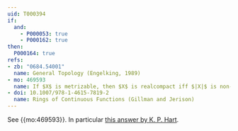 ```yaml
---
uid: T000394
if:
  and:
    - P000053: true
    - P000162: true
then:
  P000164: true
refs:
- zb: "0684.54001"
  name: General Topology (Engelking, 1989)
- mo: 469593
  name: If $X$ is metrizable, then $X$ is realcompact iff $|X|$ is non-measurable
- doi: 10.1007/978-1-4615-7819-2
  name: Rings of Continuous Functions (Gillman and Jerison)
---
```


See {{mo:469593}}. In particular [this answer by K. P. Hart](https://mathoverflow.net/a/469610/150060).
